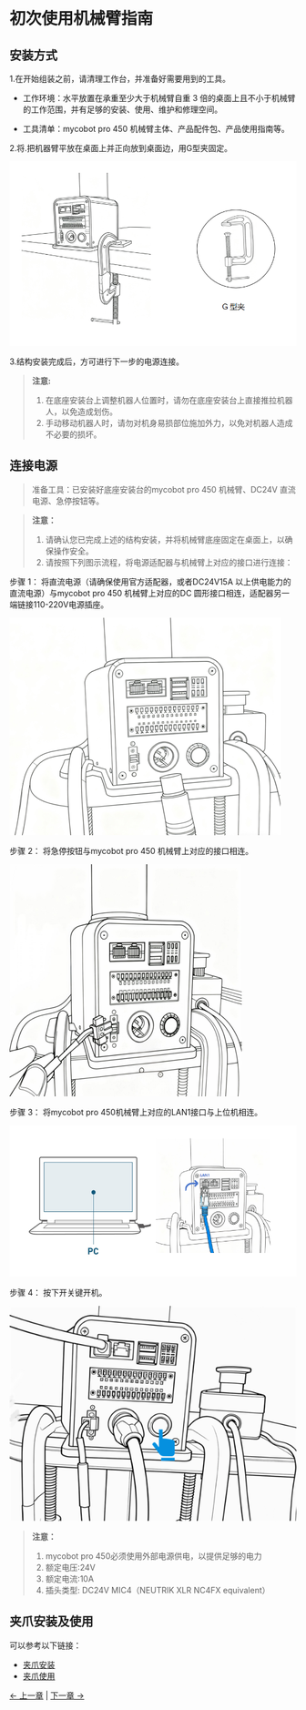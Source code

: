 # 初次使用机械臂指南
## 安装方式
1.在开始组装之前，请清理工作台，并准备好需要用到的工具。

  -  工作环境：水平放置在承重至少大于机械臂自重 3 倍的桌面上且不小于机械臂的工作范围，并有足够的安装、使用、维护和修理空间。

  -  工具清单：mycobot pro 450  机械臂主体、产品配件包、产品使用指南等。

2.将.把机器臂平放在桌面上并正向放到桌面边，用G型夹固定。

![放置](../../resources/3-FunctionsAndApplications/5.myBlockly/Basic/放置.png)

3.结构安装完成后，方可进行下一步的电源连接。
> **注意:**
> 1. 在底座安装台上调整机器人位置时，请勿在底座安装台上直接推拉机器人，以免造成划伤。 
> 2. 手动移动机器人时，请勿对机身易损部位施加外力，以免对机器人造成不必要的损坏。

## 连接电源

> 准备工具：已安装好底座安装台的mycobot pro 450 机械臂、DC24V 直流电源、急停按钮等。

> **注意：**
> 1. 请确认您已完成上述的结构安装，并将机械臂底座固定在桌面上，以确保操作安全。
> 2. 请按照下列图示流程，将电源适配器与机械臂上对应的接口进行连接：

步骤 1：
将直流电源（请确保使用官方适配器，或者DC24V15A 以上供电能力的直流电源）与mycobot pro 450 机械臂上对应的DC 圆形接口相连，适配器另一端链接110-220V电源插座。

![电源](../../resources/3-FunctionsAndApplications/5.myBlockly/Basic/电源.png)

步骤 2：
将急停按钮与mycobot pro 450 机械臂上对应的接口相连。

![急停](../../resources/3-FunctionsAndApplications/5.myBlockly/Basic/急停.png)

步骤 3：
将mycobot pro 450机械臂上对应的LAN1接口与上位机相连。

![LAN1](../../resources/3-FunctionsAndApplications/5.myBlockly/Basic/LAN1.png)

步骤 4：
按下开关键开机。

![开机](../../resources/3-FunctionsAndApplications/5.myBlockly/Basic/开机.png)

> **注意：**
> 1. mycobot pro 450必须使用外部电源供电，以提供足够的电力
> 2. 额定电压:24V
> 3. 额定电流:10A
> 4. 插头类型: DC24V  MIC4（NEUTRIK XLR NC4FX equivalent）

## 夹爪安装及使用

可以参考以下链接：

- [夹爪安装](https://docs.elephantrobotics.com/docs/myGripper-F100-cn/4-FirstInstallAndUse/4-FirstInstallAndUse.html)
- [夹爪使用](./5.5-blockly/5.5.10-gripperUse.md)


[← 上一章](../../2-BasicSettings/4-FirstInstallAndUse/4.3-PowerOnDetectionGuide.md) | [下一章 →](./5.1-myStudioFirstUse.md)